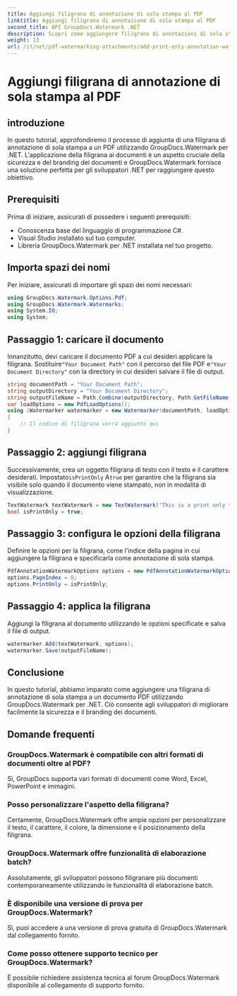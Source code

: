 ```yaml
---
title: Aggiungi filigrana di annotazione di sola stampa al PDF
linktitle: Aggiungi filigrana di annotazione di sola stampa al PDF
second_title: API GroupDocs.Watermark .NET
description: Scopri come aggiungere filigrane di annotazioni di sola stampa ai PDF utilizzando GroupDocs.Watermark per .NET. Migliora la sicurezza e il branding dei documenti senza sforzo.
weight: 13
url: /it/net/pdf-watermarking-attachments/add-print-only-annotation-watermark-pdf/
---
```


# Aggiungi filigrana di annotazione di sola stampa al PDF

## introduzione
In questo tutorial, approfondiremo il processo di aggiunta di una filigrana di annotazione di sola stampa a un PDF utilizzando GroupDocs.Watermark per .NET. L'applicazione della filigrana ai documenti è un aspetto cruciale della sicurezza e del branding dei documenti e GroupDocs.Watermark fornisce una soluzione perfetta per gli sviluppatori .NET per raggiungere questo obiettivo.
## Prerequisiti
Prima di iniziare, assicurati di possedere i seguenti prerequisiti:
- Conoscenza base del linguaggio di programmazione C#.
- Visual Studio installato sul tuo computer.
- Libreria GroupDocs.Watermark per .NET installata nel tuo progetto.

## Importa spazi dei nomi
Per iniziare, assicurati di importare gli spazi dei nomi necessari:
```csharp
using GroupDocs.Watermark.Options.Pdf;
using GroupDocs.Watermark.Watermarks;
using System.IO;
using System;
```
## Passaggio 1: caricare il documento
 Innanzitutto, devi caricare il documento PDF a cui desideri applicare la filigrana. Sostituire`"Your Document Path"` con il percorso del file PDF e`"Your Document Directory"` con la directory in cui desideri salvare il file di output.
```csharp
string documentPath = "Your Document Path";
string outputDirectory = "Your Document Directory";
string outputFileName = Path.Combine(outputDirectory, Path.GetFileName(documentPath));
var loadOptions = new PdfLoadOptions();
using (Watermarker watermarker = new Watermarker(documentPath, loadOptions))
{
    // Il codice di filigrana verrà aggiunto qui
}
```
## Passaggio 2: aggiungi filigrana
Successivamente, crea un oggetto filigrana di testo con il testo e il carattere desiderati. Impostato`isPrintOnly` A`true` per garantire che la filigrana sia visibile solo quando il documento viene stampato, non in modalità di visualizzazione.
```csharp
TextWatermark textWatermark = new TextWatermark("This is a print only test watermark. It won't appear in view mode.", new Font("Arial", 8));
bool isPrintOnly = true;
```
## Passaggio 3: configura le opzioni della filigrana
Definire le opzioni per la filigrana, come l'indice della pagina in cui aggiungere la filigrana e specificarla come annotazione di sola stampa.
```csharp
PdfAnnotationWatermarkOptions options = new PdfAnnotationWatermarkOptions();
options.PageIndex = 0;
options.PrintOnly = isPrintOnly;
```
## Passaggio 4: applica la filigrana
Aggiungi la filigrana al documento utilizzando le opzioni specificate e salva il file di output.
```csharp
watermarker.Add(textWatermark, options);
watermarker.Save(outputFileName);
```

## Conclusione
In questo tutorial, abbiamo imparato come aggiungere una filigrana di annotazione di sola stampa a un documento PDF utilizzando GroupDocs.Watermark per .NET. Ciò consente agli sviluppatori di migliorare facilmente la sicurezza e il branding dei documenti.
## Domande frequenti
### GroupDocs.Watermark è compatibile con altri formati di documenti oltre al PDF?
Sì, GroupDocs supporta vari formati di documenti come Word, Excel, PowerPoint e immagini.
### Posso personalizzare l'aspetto della filigrana?
Certamente, GroupDocs.Watermark offre ampie opzioni per personalizzare il testo, il carattere, il colore, la dimensione e il posizionamento della filigrana.
### GroupDocs.Watermark offre funzionalità di elaborazione batch?
Assolutamente, gli sviluppatori possono filigranare più documenti contemporaneamente utilizzando le funzionalità di elaborazione batch.
### È disponibile una versione di prova per GroupDocs.Watermark?
Sì, puoi accedere a una versione di prova gratuita di GroupDocs.Watermark dal collegamento fornito.
### Come posso ottenere supporto tecnico per GroupDocs.Watermark?
È possibile richiedere assistenza tecnica al forum GroupDocs.Watermark disponibile al collegamento di supporto fornito.